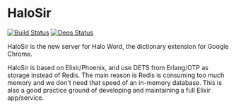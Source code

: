 # HaloSir

[![Build Status](https://travis-ci.org/HaloWordApp/halosir.svg?branch=master)](https://travis-ci.org/HaloWordApp/halosir)
[![Deps Status](https://beta.hexfaktor.org/badge/all/github/ElaWorkshop/halosir.svg)](https://beta.hexfaktor.org/github/ElaWorkshop/halosir)

HaloSir is the new server for Halo Word, the dictionary extension for Google Chrome.

HaloSir is based on Elixir/Phoenix, and use DETS from Erlang/OTP as storage instead of Redis. The main reason is Redis is consuming too much memory and we don't need that speed of an in-memory database. This is also a good practice ground of developing and maintaining a full Elixir app/service.
